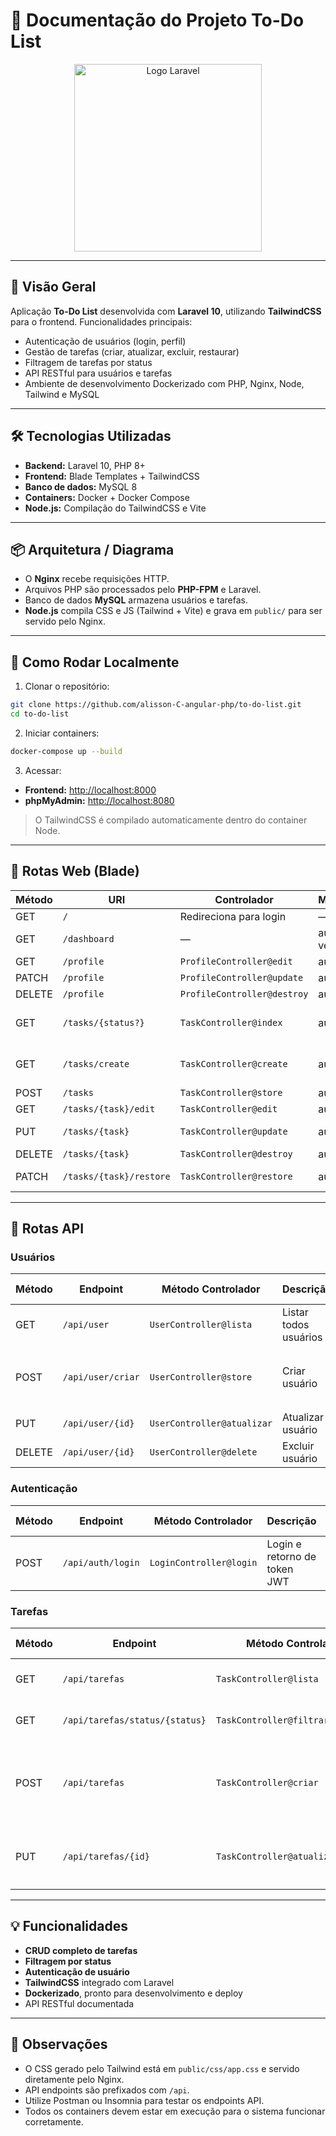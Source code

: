 
# 📝 Documentação do Projeto To-Do List

<p align="center">
  <a href="https://laravel.com" target="_blank">
    <img src="https://raw.githubusercontent.com/laravel/art/master/logo-lockup/5%20SVG/2%20CMYK/1%20Full%20Color/laravel-logolockup-cmyk-red.svg" width="300" alt="Logo Laravel">
  </a>
</p>

---

## 🔹 Visão Geral

Aplicação **To-Do List** desenvolvida com **Laravel 10**, utilizando **TailwindCSS** para o frontend.
Funcionalidades principais:

* Autenticação de usuários (login, perfil)
* Gestão de tarefas (criar, atualizar, excluir, restaurar)
* Filtragem de tarefas por status
* API RESTful para usuários e tarefas
* Ambiente de desenvolvimento Dockerizado com PHP, Nginx, Node, Tailwind e MySQL

---

## 🛠 Tecnologias Utilizadas

* **Backend:** Laravel 10, PHP 8+
* **Frontend:** Blade Templates + TailwindCSS
* **Banco de dados:** MySQL 8
* **Containers:** Docker + Docker Compose
* **Node.js:** Compilação do TailwindCSS e Vite

---

## 📦 Arquitetura / Diagrama

* O **Nginx** recebe requisições HTTP.
* Arquivos PHP são processados pelo **PHP-FPM** e Laravel.
* Banco de dados **MySQL** armazena usuários e tarefas.
* **Node.js** compila CSS e JS (Tailwind + Vite) e grava em `public/` para ser servido pelo Nginx.

---

## 🚀 Como Rodar Localmente

1. Clonar o repositório:

```bash
git clone https://github.com/alisson-C-angular-php/to-do-list.git
cd to-do-list
```

2. Iniciar containers:

```bash
docker-compose up --build
```

3. Acessar:

* **Frontend:** [http://localhost:8000](http://localhost:8000)
* **phpMyAdmin:** [http://localhost:8080](http://localhost:8080)

> O TailwindCSS é compilado automaticamente dentro do container Node.

---

## 🧩 Rotas Web (Blade)

| Método | URI                     | Controlador                 | Middleware     | Descrição                               |
| ------ | ----------------------- | --------------------------- | -------------- | --------------------------------------- |
| GET    | `/`                     | Redireciona para login      | —              | Página inicial                          |
| GET    | `/dashboard`            | —                           | auth, verified | Dashboard do usuário                    |
| GET    | `/profile`              | `ProfileController@edit`    | auth           | Editar perfil                           |
| PATCH  | `/profile`              | `ProfileController@update`  | auth           | Atualizar perfil                        |
| DELETE | `/profile`              | `ProfileController@destroy` | auth           | Excluir perfil                          |
| GET    | `/tasks/{status?}`      | `TaskController@index`      | auth           | Listar tarefas, opcionalmente filtradas |
| GET    | `/tasks/create`         | `TaskController@create`     | auth           | Formulário de criação de tarefa         |
| POST   | `/tasks`                | `TaskController@store`      | auth           | Criar tarefa                            |
| GET    | `/tasks/{task}/edit`    | `TaskController@edit`       | auth           | Editar tarefa                           |
| PUT    | `/tasks/{task}`         | `TaskController@update`     | auth           | Atualizar tarefa                        |
| DELETE | `/tasks/{task}`         | `TaskController@destroy`    | auth           | Excluir tarefa                          |
| PATCH  | `/tasks/{task}/restore` | `TaskController@restore`    | auth           | Restaurar tarefa excluída               |

---

## 🧩 Rotas API

### Usuários

| Método | Endpoint          | Método Controlador         | Descrição             | Exemplo de Payload                                                    |
| ------ | ----------------- | -------------------------- | --------------------- | --------------------------------------------------------------------- |
| GET    | `/api/user`       | `UserController@lista`     | Listar todos usuários | —                                                                     |
| POST   | `/api/user/criar` | `UserController@store`     | Criar usuário         | `{ "name": "Alisson", "email": "a@email.com", "password": "123456" }` |
| PUT    | `/api/user/{id}`  | `UserController@atualizar` | Atualizar usuário     | `{ "name": "Novo Nome" }`                                             |
| DELETE | `/api/user/{id}`  | `UserController@delete`    | Excluir usuário       | —                                                                     |

### Autenticação

| Método | Endpoint          | Método Controlador      | Descrição                    | Exemplo de Payload                                 |
| ------ | ----------------- | ----------------------- | ---------------------------- | -------------------------------------------------- |
| POST   | `/api/auth/login` | `LoginController@login` | Login e retorno de token JWT | `{ "email": "a@email.com", "password": "123456" }` |

### Tarefas

| Método | Endpoint                       | Método Controlador                | Descrição                  | Exemplo de Payload                                                               |
| ------ | ------------------------------ | --------------------------------- | -------------------------- | -------------------------------------------------------------------------------- |
| GET    | `/api/tarefas`                 | `TaskController@lista`            | Listar todas as tarefas    | —                                                                                |
| GET    | `/api/tarefas/status/{status}` | `TaskController@filtrarPorStatus` | Filtrar tarefas por status | —                                                                                |
| POST   | `/api/tarefas`                 | `TaskController@criar`            | Criar nova tarefa          | `{ "titulo": "Comprar pão", "descricao": "Ir à padaria", "status": "pendente" }` |
| PUT    | `/api/tarefas/{id}`            | `TaskController@atualizar`        | Atualizar tarefa           | `{ "titulo": "Nova tarefa", "status": "concluída" }`                             |

---

## 💡 Funcionalidades

* **CRUD completo de tarefas**
* **Filtragem por status**
* **Autenticação de usuário**
* **TailwindCSS** integrado com Laravel
* **Dockerizado**, pronto para desenvolvimento e deploy
* API RESTful documentada

---

## 🔧 Observações

* O CSS gerado pelo Tailwind está em `public/css/app.css` e servido diretamente pelo Nginx.
* API endpoints são prefixados com `/api`.
* Utilize Postman ou Insomnia para testar os endpoints API.
* Todos os containers devem estar em execução para o sistema funcionar corretamente.

